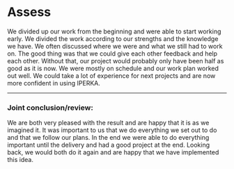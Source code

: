 # Assess
We divided up our work from the beginning and were able to start working early. We divided the work according to our strengths and the knowledge we have.
We often discussed where we were and what we still had to work on. The good thing was that we could give each other feedback and help each other. Without that, our project would probably only have been half as good as it is now.
We were mostly on schedule and our work plan worked out well. We could take a lot of experience for next projects and are now more confident in using IPERKA.

---

### Joint conclusion/review:
We are both very pleased with the result and are happy that it is as we imagined it. It was important to us that we do everything we set out to do and that we follow our plans. In the end we were able to do everything important until the delivery and had a good project at the end. Looking back, we would both do it again and are happy that we have implemented this idea.
